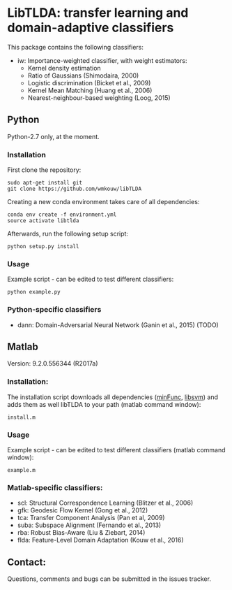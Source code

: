 # LibTLDA: transfer learning and domain-adaptive classifiers

This package contains the following classifiers: <br>
- iw: Importance-weighted classifier, with weight estimators:<br>
	- Kernel density estimation <br>
	- Ratio of Gaussians (Shimodaira, 2000) <br>
	- Logistic discrimination (Bicket et al., 2009) <br>
	- Kernel Mean Matching (Huang et al., 2006) <br>
	- Nearest-neighbour-based weighting (Loog, 2015) <br>

## Python
Python-2.7 only, at the moment.

### Installation
First clone the repository:
```
sudo apt-get install git
git clone https://github.com/wmkouw/libTLDA
```

Creating a new conda environment takes care of all dependencies:
```
conda env create -f environment.yml
source activate libtlda
```

Afterwards, run the following setup script:
```
python setup.py install
```

### Usage
Example script - can be edited to test different classifiers:
```
python example.py
```

### Python-specific classifiers
- dann: Domain-Adversarial Neural Network (Ganin et al., 2015) (TODO)

## Matlab
Version: 9.2.0.556344 (R2017a) <br>

### Installation:
The installation script downloads all dependencies ([minFunc](https://www.cs.ubc.ca/~schmidtm/Software/minFunc.html), [libsvm](https://www.csie.ntu.edu.tw/~cjlin/libsvm/)) and adds them as well libTLDA to your path (matlab command window):
```
install.m
```

### Usage
Example script - can be edited to test different classifiers (matlab command window):
```
example.m
```

### Matlab-specific classifiers:
- scl: Structural Correspondence Learning (Blitzer et al., 2006) <br>
- gfk: Geodesic Flow Kernel (Gong et al., 2012) <br>
- tca: Transfer Component Analysis (Pan et al, 2009) <br>
- suba: Subspace Alignment (Fernando et al., 2013) <br>
- rba: Robust Bias-Aware (Liu & Ziebart, 2014) <br>
- flda: Feature-Level Domain Adaptation (Kouw et al., 2016) <br>

## Contact:
Questions, comments and bugs can be submitted in the issues tracker.
